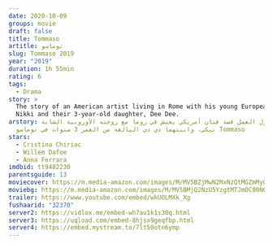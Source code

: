 ```yaml
---
date: 2020-10-09
groups: movie
draft: false
title: Tommaso
artitle: توماسو
slug: Tommaso 2019
year: "2019"
duration: 1h 55min
rating: 6
tags:
  - Drama
story: >
  The story of an American artist living in Rome with his young European wife
  Nikki and their 3-year-old daughter, Dee Dee.
arstory: يتناول العمل قصة فنان أمريكي يعيش في روما مع زوجته الأوروبية الشابة
  نيكي، وابنتهما دي دي البالغة من العمر 3 سنوات في توماسو Tommaso
stars:
  - Cristina Chiriac
  - Willem Dafoe
  - Anna Ferrara
imdbid: tt9482230
parentsguide: 13
moviecover: https://m.media-amazon.com/images/M/MV5BZjMwN2MxNzQtMGZmMy00MTg3LWFhYmQtNmJiZGVjNjE3ZjIyXkEyXkFqcGdeQXVyMjI3NDAyNg@@._V1_SY1000_SX675_AL_.jpg
moviebg: https://m.media-amazon.com/images/M/MV5BMjQ2NzU5YzgtMTJmOC00NGIxLTg2ZjQtZWM5YzBkNWU2ODFiXkEyXkFqcGdeQXVyMzEyMTQyNA@@._V1_.jpg
trailer: https://www.youtube.com/embed/wkUOLMXk_Xg
fushaarid: "32370"
server2: https://vidlox.me/embed-wh7au1k1s30q.html
server3: https://uqload.com/embed-8hjsx9geqfbp.html
server4: https://embed.mystream.to/7lt50otn6ymp
---
```

